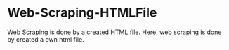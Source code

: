 # Web-Scraping-HTMLFile
Web Scraping is done by a created HTML file.
Here, web scraping is done by created a own html file.
